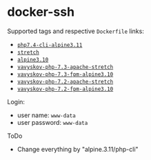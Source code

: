 # docker-ssh

Supported tags and respective `Dockerfile` links:

- [`php7.4-cli-alpine3.11`](https://github.com/vavyskov/docker-ssh/tree/master/alpine3.11/php-cli)
- [`stretch`](https://github.com/vavyskov/docker-ssh/tree/master/stretch)
- [`alpine3.10`](https://github.com/vavyskov/docker-ssh/tree/master/alpine3.10)
- [`vavyskov-php-7.3-apache-stretch`](https://github.com/vavyskov/docker-ssh/tree/master/stretch)
- [`vavyskov-php-7.3-fpm-alpine3.10`](https://github.com/vavyskov/docker-ssh/tree/master/alpine3.10)
- [`vavyskov-php-7.2-apache-stretch`](https://github.com/vavyskov/docker-ssh/tree/master/stretch)
- [`vavyskov-php-7.2-fpm-alpine3.10`](https://github.com/vavyskov/docker-ssh/tree/master/alpine3.10)

Login:

- user name: `www-data`
- user password: `www-data`

ToDo

- Change everything by "alpine.3.11/php-cli"
